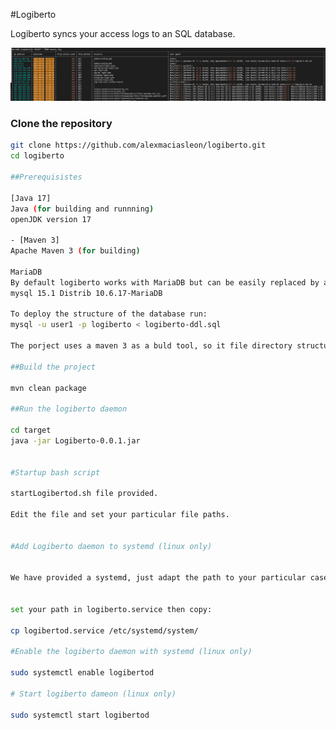 #Logiberto

Logiberto syncs your access logs to an SQL database.

![Alt Perfectly structured access data](https://github.com/alexmaciasleon/logiberto/blob/main/logiberto-screenshot.png?raw=true)

### Clone the repository

```bash
git clone https://github.com/alexmaciasleon/logiberto.git
cd logiberto

##Prerequisistes

[Java 17]
Java (for building and runnning)
openJDK version 17

- [Maven 3]
Apache Maven 3 (for building)

MariaDB 
By default logiberto works with MariaDB but can be easily replaced by any other relational database that has JDBC support.
mysql 15.1 Distrib 10.6.17-MariaDB

To deploy the structure of the database run:
mysql -u user1 -p logiberto < logiberto-ddl.sql

The porject uses a maven 3 as a buld tool, so it file directory structure is one of a maven project.

##Build the project

mvn clean package

##Run the logiberto daemon

cd target
java -jar Logiberto-0.0.1.jar


#Startup bash script

startLogibertod.sh file provided.

Edit the file and set your particular file paths.


#Add Logiberto daemon to systemd (linux only)


We have provided a systemd, just adapt the path to your particular case


set your path in logiberto.service then copy:

cp logibertod.service /etc/systemd/system/

#Enable the logiberto daemon with systemd (linux only)

sudo systemctl enable logibertod

# Start logiberto dameon (linux only)

sudo systemctl start logibertod
